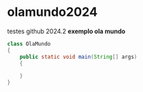 # olamundo2024
testes github 2024.2
**exemplo ola mundo**
~~~java
class OlaMundo
{
    public static void main(String[] args)
    {
        
    }
}
~~~
